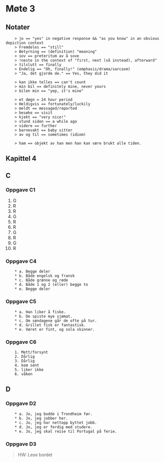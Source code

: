 # Møte 3


## Notater
```
    > jo == "yes" in negative response && "as you know" in an obvious depiction context
    > Fremdeles == "still"
    > Betyrning == (definition) "meaning"
    > sov == preteritum av å sove
    > !neste in the context of "first, next (så instead), afterward"
    > tilslutt == finally
    > Endelig == "Oh, finally!" (emphasis/drama/sarcasm)
    > "Ja, det gjorde de." == Yes, they did it

    > kan ikke telles == can't count
    > min bil == definitely mine, never yours
    > bilen min == "yep, it's mine"

    > et døgn = 24 hour period
    > Heldigvis == fortunately/luckily
    > meldt == messaged/reported
    > besøke == visit
    > kjekt == "very nice!"
    > stund siden == a while ago
    > videre == further
    > barnevakt == baby sitter
    > av og til == sometimes (idiom)

    > ham == objekt av han men han kan være brukt alle tiden.
```

## Kapittel 4


## C

### Oppgave C1

1. G
2. R
3. R
4. G
5. R
6. R
7. G
8. R
9. G
10. R


### Oppgave C4
```
    * a. Begge deler
    * b. Både engelsk og fransk
    * c. Både grønne og røde
    * d. Både 1 og 2 (eller) begge to
    * e. Begge deler
```

### Oppgave C5
```
    * a. Han liker å fiske.
    * b. De spiste mye sjømat.
    * c. Om søndagene går de ofte på tur.
    * d. Grillet fisk er fantastisk.
    * e. Været er fint, og sola skinner.
```

### Oppgave C6

```
    1. Mett/forsynt
    2. Dårlig
    3. Dårlig
    4. kom sent
    5. liker ikke
    6. våken
```

## D

### Oppgave D2
```
    * a. Jo, jeg bodde i Trondheim før.
    * b. Jo, jeg jobber her.
    * c. Jo, jeg har nettopp byttet jobb.
    * d. Jo, jeg er ferdig med studere.
    * e. Jo, jeg skal reise til Portugal på ferie.
```

### Oppgave D3

> HW: Lese bordet

